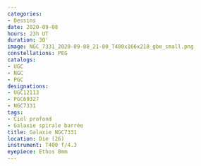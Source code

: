 ```yaml
---
categories:
- Dessins
date: 2020-09-08
hours: 23h UT
duration: 30'
image: NGC_7331_2020-09-08_21-00_T400x166x218_gbe_small.png
constellations: PEG
catalogs:
- UGC
- NGC
- PGC
designations:
- UGC12113
- PGC69327 
- NGC7331
tags:
- Ciel profond
- Galaxie spirale barrée
title: Galaxie NGC7331
location: Die (26)
instrument: T400 f/4.3
eyepiece: Ethos 8mm
---
```

